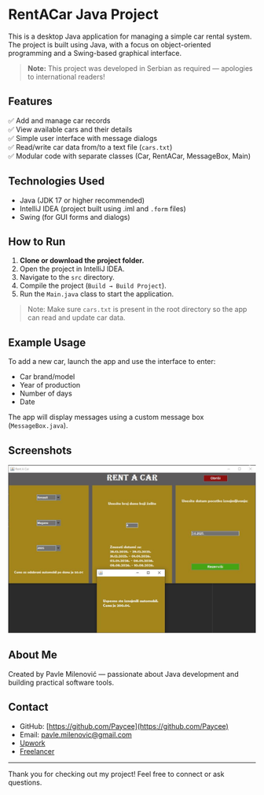 # RentACar Java Project

This is a desktop Java application for managing a simple car rental system.  
The project is built using Java, with a focus on object-oriented programming and a Swing-based graphical interface.

> **Note:** This project was developed in Serbian as required — apologies to international readers!

## Features

✅ Add and manage car records  
✅ View available cars and their details  
✅ Simple user interface with message dialogs  
✅ Read/write car data from/to a text file (`cars.txt`)  
✅ Modular code with separate classes (Car, RentACar, MessageBox, Main)

## Technologies Used

- Java (JDK 17 or higher recommended)  
- IntelliJ IDEA (project built using .iml and `.form` files)  
- Swing (for GUI forms and dialogs)

## How to Run

1. **Clone or download the project folder.**  
2. Open the project in IntelliJ IDEA.  
3. Navigate to the `src` directory.  
4. Compile the project (`Build → Build Project`).  
5. Run the `Main.java` class to start the application.

> Note: Make sure `cars.txt` is present in the root directory so the app can read and update car data.

## Example Usage

To add a new car, launch the app and use the interface to enter:  
- Car brand/model  
- Year of production
- Number of days  
- Date  

The app will display messages using a custom message box (`MessageBox.java`).

## Screenshots

![Rent a car](./screenshots/RentACar.JPG)

## About Me

Created by Pavle Milenović — passionate about Java development and building practical software tools.

## Contact

- GitHub: [https://github.com/Paycee](https://github.com/Paycee)  
- Email: pavle.milenovic@gmail.com  
- [Upwork](https://www.upwork.com/freelancers/~01c2e1c44b41bb7941?mp_source=share)
- [Freelancer](https://www.freelancer.com/u/pavlemilenovic?frm=pavlemilenovic&sb=t)

---

Thank you for checking out my project! Feel free to connect or ask questions.
